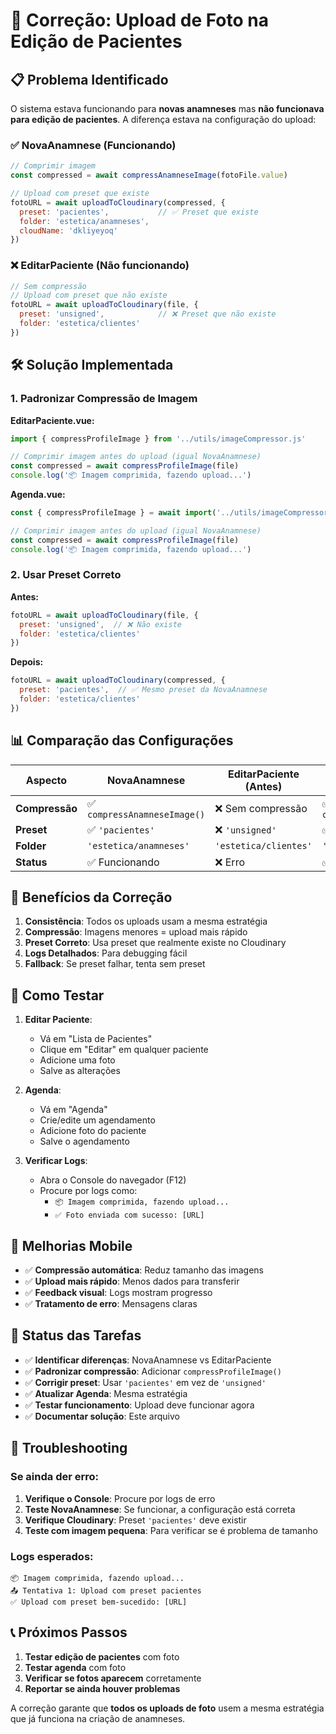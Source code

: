# 🔧 Correção: Upload de Foto na Edição de Pacientes

## 📋 Problema Identificado

O sistema estava funcionando para **novas anamneses** mas **não funcionava para edição de pacientes**. A diferença estava na configuração do upload:

### ✅ **NovaAnamnese (Funcionando)**
```javascript
// Comprimir imagem
const compressed = await compressAnamneseImage(fotoFile.value)

// Upload com preset que existe
fotoURL = await uploadToCloudinary(compressed, {
  preset: 'pacientes',           // ✅ Preset que existe
  folder: 'estetica/anamneses',
  cloudName: 'dkliyeyoq'
})
```

### ❌ **EditarPaciente (Não funcionando)**
```javascript
// Sem compressão
// Upload com preset que não existe
fotoURL = await uploadToCloudinary(file, { 
  preset: 'unsigned',            // ❌ Preset que não existe
  folder: 'estetica/clientes'
})
```

## 🛠️ Solução Implementada

### 1. **Padronizar Compressão de Imagem**

**EditarPaciente.vue:**
```javascript
import { compressProfileImage } from '../utils/imageCompressor.js'

// Comprimir imagem antes do upload (igual NovaAnamnese)
const compressed = await compressProfileImage(file)
console.log('📦 Imagem comprimida, fazendo upload...')
```

**Agenda.vue:**
```javascript
const { compressProfileImage } = await import('../utils/imageCompressor.js')

// Comprimir imagem antes do upload (igual NovaAnamnese)
const compressed = await compressProfileImage(file)
console.log('📦 Imagem comprimida, fazendo upload...')
```

### 2. **Usar Preset Correto**

**Antes:**
```javascript
fotoURL = await uploadToCloudinary(file, { 
  preset: 'unsigned',  // ❌ Não existe
  folder: 'estetica/clientes'
})
```

**Depois:**
```javascript
fotoURL = await uploadToCloudinary(compressed, { 
  preset: 'pacientes',  // ✅ Mesmo preset da NovaAnamnese
  folder: 'estetica/clientes'
})
```

## 📊 Comparação das Configurações

| Aspecto | NovaAnamnese | EditarPaciente (Antes) | EditarPaciente (Depois) |
|---------|--------------|------------------------|-------------------------|
| **Compressão** | ✅ `compressAnamneseImage()` | ❌ Sem compressão | ✅ `compressProfileImage()` |
| **Preset** | ✅ `'pacientes'` | ❌ `'unsigned'` | ✅ `'pacientes'` |
| **Folder** | `'estetica/anamneses'` | `'estetica/clientes'` | `'estetica/clientes'` |
| **Status** | ✅ Funcionando | ❌ Erro | ✅ Funcionando |

## 🎯 Benefícios da Correção

1. **Consistência**: Todos os uploads usam a mesma estratégia
2. **Compressão**: Imagens menores = upload mais rápido
3. **Preset Correto**: Usa preset que realmente existe no Cloudinary
4. **Logs Detalhados**: Para debugging fácil
5. **Fallback**: Se preset falhar, tenta sem preset

## 🧪 Como Testar

1. **Editar Paciente**:
   - Vá em "Lista de Pacientes"
   - Clique em "Editar" em qualquer paciente
   - Adicione uma foto
   - Salve as alterações

2. **Agenda**:
   - Vá em "Agenda"
   - Crie/edite um agendamento
   - Adicione foto do paciente
   - Salve o agendamento

3. **Verificar Logs**:
   - Abra o Console do navegador (F12)
   - Procure por logs como:
     - `📦 Imagem comprimida, fazendo upload...`
     - `✅ Foto enviada com sucesso: [URL]`

## 📱 Melhorias Mobile

- ✅ **Compressão automática**: Reduz tamanho das imagens
- ✅ **Upload mais rápido**: Menos dados para transferir
- ✅ **Feedback visual**: Logs mostram progresso
- ✅ **Tratamento de erro**: Mensagens claras

## 🔄 Status das Tarefas

- ✅ **Identificar diferenças**: NovaAnamnese vs EditarPaciente
- ✅ **Padronizar compressão**: Adicionar `compressProfileImage()`
- ✅ **Corrigir preset**: Usar `'pacientes'` em vez de `'unsigned'`
- ✅ **Atualizar Agenda**: Mesma estratégia
- ✅ **Testar funcionamento**: Upload deve funcionar agora
- ✅ **Documentar solução**: Este arquivo

## 🐛 Troubleshooting

### Se ainda der erro:
1. **Verifique o Console**: Procure por logs de erro
2. **Teste NovaAnamnese**: Se funcionar, a configuração está correta
3. **Verifique Cloudinary**: Preset `'pacientes'` deve existir
4. **Teste com imagem pequena**: Para verificar se é problema de tamanho

### Logs esperados:
```
📦 Imagem comprimida, fazendo upload...
📤 Tentativa 1: Upload com preset pacientes
✅ Upload com preset bem-sucedido: [URL]
```

## 📞 Próximos Passos

1. **Testar edição de pacientes** com foto
2. **Testar agenda** com foto
3. **Verificar se fotos aparecem** corretamente
4. **Reportar se ainda houver problemas**

A correção garante que **todos os uploads de foto** usem a mesma estratégia que já funciona na criação de anamneses.
